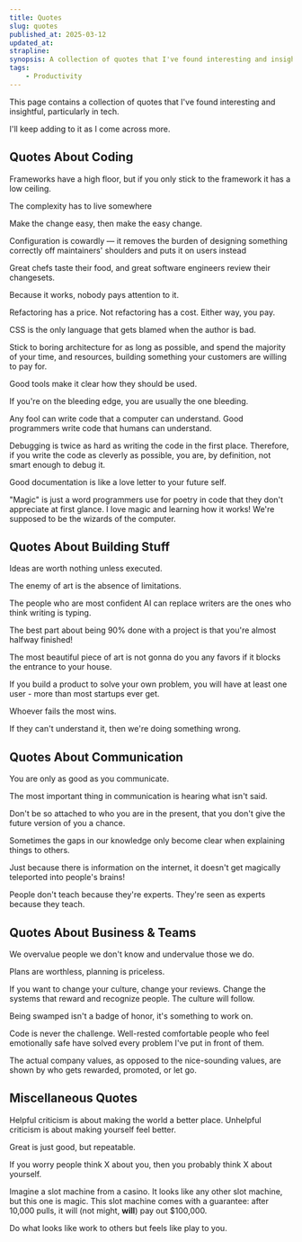```yaml
---
title: Quotes
slug: quotes
published_at: 2025-03-12
updated_at:
strapline:
synopsis: A collection of quotes that I've found interesting and insightful.
tags:
    - Productivity
---
```


This page contains a collection of quotes that I've found interesting and insightful, particularly in tech.

I'll keep adding to it as I come across more.

## Quotes About Coding

<x-quote name="Sam Selikoff" title="Mostly Technical Podcast">Frameworks have a high floor, but if you only stick to the framework it has a low ceiling.</x-quote>

<x-quote name="Simon Vrachliotis">The complexity has to live somewhere</x-quote>

<x-quote name="Caleb Porzio">Make the change easy, then make the easy change.</x-quote>

<x-quote name="Rich Harris">Configuration is cowardly — it removes the burden of designing something correctly off maintainers' shoulders and puts it on users instead</x-quote>

<x-quote name="Sophia Willows">Great chefs taste their food, and great software engineers review their changesets.</x-quote>

<x-quote name="Eric Bailey">Because it works, nobody pays attention to it.</x-quote>

<x-quote name="Germán Velasco">Refactoring has a price. Not refactoring has a cost. Either way, you pay.</x-quote>

<x-quote name="Josh Collinsworth">CSS is the only language that gets blamed when the author is bad.</x-quote>

<x-quote name="Addi Osmani">Stick to boring architecture for as long as possible, and spend the majority of your time, and resources, building something your customers are willing to pay for.</x-quote>

<x-quote name="Amelia Wattenberger">Good tools make it clear how they should be used.</x-quote>

<x-quote name="REM" title="Frontend Mastery">If you're on the bleeding edge, you are usually the one bleeding.</x-quote>

<x-quote name="Martin Fowler">Any fool can write code that a computer can understand. Good programmers write code that humans can understand.</x-quote>

<x-quote name="Brian Kernighan" title="Kernighan's Law">Debugging is twice as hard as writing the code in the first place. Therefore, if you write the code as cleverly as possible, you are, by definition, not smart enough to debug it.</x-quote>

<x-quote name="Anita Pari">Good documentation is like a love letter to your future self.</x-quote>

<x-quote name="David Heinemeier Hansson">"Magic" is just a word programmers use for poetry in code that they don't appreciate at first glance. I love magic and learning how it works! We're supposed to be the wizards of the computer.</x-quote>

## Quotes About Building Stuff

<x-quote name="Derek Sivers">Ideas are worth nothing unless executed.</x-quote>

<x-quote name="Orson Welles">The enemy of art is the absence of limitations.</x-quote>

<x-quote name="Andrew Ti">The people who are most confident AI can replace writers are the ones who think writing is typing.</x-quote>

<x-quote name="Aaron Francis">The best part about being 90% done with a project is that you're almost halfway finished!</x-quote>

<x-quote name="Frederic Marx">The most beautiful piece of art is not gonna do you any favors if it blocks the entrance to your house.</x-quote>

<x-quote name="Sahil Lavingia" title="Founder of Gumroad">If you build a product to solve your own problem, you will have at least one user - more than most startups ever get.</x-quote>

<x-quote name="Seth Goden">Whoever fails the most wins.</x-quote>

<x-quote name="Taylor Otwell">If they can't understand it, then we're doing something wrong.</x-quote>

## Quotes About Communication

<x-quote name="Vinh Giang">You are only as good as you communicate.</x-quote>

<x-quote name="Peter Drucker">The most important thing in communication is hearing what isn't said.</x-quote>

<x-quote name="Vinh Giang">Don't be so attached to who you are in the present, that you don't give the future version of you a chance.</x-quote>

<x-quote name="Addi Osmani">Sometimes the gaps in our knowledge only become clear when explaining things to others.</x-quote>

<x-quote name="Julia Evans">Just because there is information on the internet, it doesn't get magically teleported into people's brains!</x-quote>

<x-quote name="Nathan Barry">People don't teach because they're experts. They're seen as experts because they teach.</x-quote>

## Quotes About Business & Teams

<x-quote name="Brian Norgard">We overvalue people we don't know and undervalue those we do.</x-quote>

<x-quote name="Visakan Veerasamy">Plans are worthless, planning is priceless.</x-quote>

<x-quote name="Mike Crittenden">If you want to change your culture, change your reviews. Change the systems that reward and recognize people. The culture will follow.</x-quote>

<x-quote name="Greg Kogan">Being swamped isn't a badge of honor, it's something to work on.</x-quote>

<x-quote name="Ceej Silverio">Code is never the challenge. Well-rested comfortable people who feel emotionally safe have solved every problem I've put in front of them.</x-quote>

<x-quote name="Netflix Company Values (2009)">The actual company values, as opposed to the nice-sounding values, are shown by who gets rewarded, promoted, or let go.</x-quote>

## Miscellaneous Quotes

<x-quote name="Nick Wignell">Helpful criticism is about making the world a better place. Unhelpful criticism is about making yourself feel better.</x-quote>

<x-quote name="Steph Smith">Great is just good, but repeatable.</x-quote>

<x-quote name="Mike Crittenden">If you worry people think X about you, then you probably think X about yourself.</x-quote>

<x-quote name="Nick Murray" title="The Game of Numbers, about how uncertainty is what makes us quit">Imagine a slot machine from a casino. It looks like any other slot machine, but this one is magic. This slot machine comes with a guarantee: after 10,000 pulls, it will (not might, **will**) pay out \$100,000.</x-quote>

<x-quote name="Ali Abdaal">Do what looks like work to others but feels like play to you.</x-quote>
